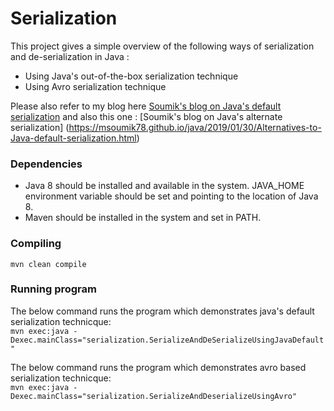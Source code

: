 # Serialization
This project gives a simple overview of the following ways of serialization and de-serialization in Java :
* Using Java's out-of-the-box serialization technique 
* Using Avro serialization technique

Please also refer to my blog here [Soumik's blog on Java's default serialization](https://msoumik78.github.io/java/2017/10/12/java-serialization.html) and also this one : [Soumik's blog on Java's alternate serialization] (https://msoumik78.github.io/java/2019/01/30/Alternatives-to-Java-default-serialization.html)


### Dependencies

* Java 8 should be installed and available in the system. JAVA_HOME environment variable should be set and pointing to the location of Java 8.
* Maven should be installed in the system and set in PATH.

### Compiling

 `mvn clean compile `

### Running program

The below command runs the program which demonstrates java's default serialization technicque:                 
`mvn exec:java -Dexec.mainClass="serialization.SerializeAndDeSerializeUsingJavaDefault" `


The below command runs the program which demonstrates avro based serialization technicque:                 
`mvn exec:java -Dexec.mainClass="serialization.SerializeAndDeserializeUsingAvro" `


